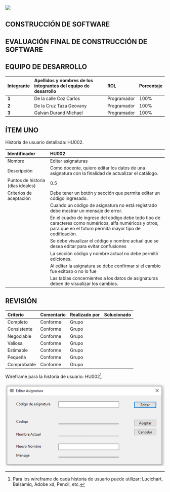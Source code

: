 ![](Aspose.Words.e4708406-b95a-453e-8713-2bcaa9e797ad.001.png)

## **CONSTRUCCIÓN DE SOFTWARE**

## **EVALUACIÓN FINAL DE CONSTRUCCIÓN DE SOFTWARE** 

## **EQUIPO DE DESARROLLO**

|**Integrante**|**Apellidos y nombres de los integrantes del equipo de desarrollo**|**ROL**|**Porcentaje**|
| :- | :- | :- | :- |
|**1**|De la calle Coz Carlos |  Programador | 100% |
|**2**|De la Cruz Taza Geovany|  Programador | 100% |
|**3**|Galvan Durand Michael  |  Programador | 100% |

## **ÍTEM UNO**
Historia de usuario detallada: HU002.

|Identificador|HU002|
| :- | :- |
|Nombre|Editar asignaturas|
|Descripción|Como docente, quiero editar los datos de una asignatura con la finalidad de actualizar el catálogo.|
|Puntos de historia (días ideales)|0.5|
|Criterios de aceptación|Debe tener un botón y sección que permita editar un código ingresado.|
||Cuando un código de asignatura no está registrado debe mostrar un mensaje de error.|
||En el cuadro de ingreso del código debe todo tipo de caracteres como numéricos, alfa numéricos y otros; para que en el futuro permita mayor tipo de codificación.|
||Se debe visualizar el código y nombre actual que se desea editar para evitar confusiones|
||La sección código y nombre actual no debe permitir ediciones.|
||Al editar la asignatura se debe confirmar si el cambio fue exitoso o no lo fue|
||Las tablas concernientes a los datos de asignaturas deben de visualizar los cambios.|

## **REVISIÓN**

|Criterio|Comentario|Realizado por|Solucionado|
| :- | :- | :- | :- |
|Completo|Conforme|Grupo||
|Consistente|Conforme|Grupo||
|Negociable|Conforme|Grupo||
|Valiosa|Conforme|Grupo||
|Estimable|Conforme|Grupo||
|Pequeña|Conforme|Grupo||
|Comprobable|Conforme|Grupo|

Wireframe para la historia de usuario: HU002[^1].

![](Aspose.Words.e4708406-b95a-453e-8713-2bcaa9e797ad.004.png)

[^1]: Para los wireframe de cada historia de usuario puede utilizar: Lucichart, Balsamiq, Adobe xd, Pencil, etc.
